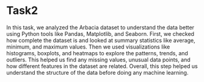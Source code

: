 # Task2
In this task, we analyzed the Arbacia dataset to understand the data better using Python tools like Pandas, Matplotlib, and Seaborn. First, we checked how complete the dataset is and looked at summary statistics like average, minimum, and maximum values. Then we used visualizations like histograms, boxplots, and heatmaps to explore the patterns, trends, and outliers. This helped us find any missing values, unusual data points, and how different features in the dataset are related. Overall, this step helped us understand the structure of the data before doing any machine learning.
